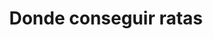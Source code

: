 ---
title: "Donde conseguir ratas"
description: "Si es posible, no compres, adopta y dona."
pubDate: "2021-06-08"
hero: "/images/batman.jpg"
tags: ["adoptar"]
layout: "../../layouts/Layout.astro"
---